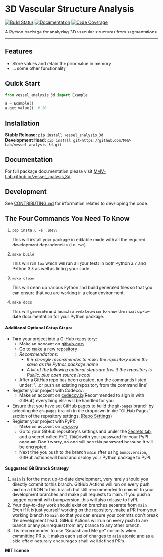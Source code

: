 # 3D Vascular Structure Analysis

[![Build Status](https://github.com/MMV-Lab/vessel_analysis_3d/workflows/Build%20Main/badge.svg)](https://github.com/MMV-Lab/vessel_analysis_3d/actions)
[![Documentation](https://github.com/MMV-Lab/vessel_analysis_3d/workflows/Documentation/badge.svg)](https://MMV-Lab.github.io/vessel_analysis_3d/)
[![Code Coverage](https://codecov.io/gh/MMV-Lab/vessel_analysis_3d/branch/main/graph/badge.svg)](https://codecov.io/gh/MMV-Lab/vessel_analysis_3d)

A Python package for analyzing 3D vascular structures from segmentations

---

## Features

-   Store values and retain the prior value in memory
-   ... some other functionality

## Quick Start

```python
from vessel_analysis_3d import Example

a = Example()
a.get_value()  # 10
```

## Installation

**Stable Release:** `pip install vessel_analysis_3d`<br>
**Development Head:** `pip install git+https://github.com/MMV-Lab/vessel_analysis_3d.git`

## Documentation

For full package documentation please visit [MMV-Lab.github.io/vessel_analysis_3d](https://MMV-Lab.github.io/vessel_analysis_3d).

## Development

See [CONTRIBUTING.md](CONTRIBUTING.md) for information related to developing the code.

## The Four Commands You Need To Know

1. `pip install -e .[dev]`

    This will install your package in editable mode with all the required development
    dependencies (i.e. `tox`).

2. `make build`

    This will run `tox` which will run all your tests in both Python 3.7
    and Python 3.8 as well as linting your code.

3. `make clean`

    This will clean up various Python and build generated files so that you can ensure
    that you are working in a clean environment.

4. `make docs`

    This will generate and launch a web browser to view the most up-to-date
    documentation for your Python package.

#### Additional Optional Setup Steps:

-   Turn your project into a GitHub repository:
    -   Make an account on [github.com](https://github.com)
    -   Go to [make a new repository](https://github.com/new)
    -   _Recommendations:_
        -   _It is strongly recommended to make the repository name the same as the Python
            package name_
        -   _A lot of the following optional steps are *free* if the repository is Public,
            plus open source is cool_
    -   After a GitHub repo has been created, run the commands listed under:
        "...or push an existing repository from the command line"
-   Register your project with Codecov:
    -   Make an account on [codecov.io](https://codecov.io)(Recommended to sign in with GitHub)
        everything else will be handled for you.
-   Ensure that you have set GitHub pages to build the `gh-pages` branch by selecting the
    `gh-pages` branch in the dropdown in the "GitHub Pages" section of the repository settings.
    ([Repo Settings](https://github.com/MMV-Lab/vessel_analysis_3d/settings))
-   Register your project with PyPI:
    -   Make an account on [pypi.org](https://pypi.org)
    -   Go to your GitHub repository's settings and under the
        [Secrets tab](https://github.com/MMV-Lab/vessel_analysis_3d/settings/secrets/actions),
        add a secret called `PYPI_TOKEN` with your password for your PyPI account.
        Don't worry, no one will see this password because it will be encrypted.
    -   Next time you push to the branch `main` after using `bump2version`, GitHub
        actions will build and deploy your Python package to PyPI.

#### Suggested Git Branch Strategy

1. `main` is for the most up-to-date development, very rarely should you directly
   commit to this branch. GitHub Actions will run on every push and on a CRON to this
   branch but still recommended to commit to your development branches and make pull
   requests to main. If you push a tagged commit with bumpversion, this will also release to PyPI.
2. Your day-to-day work should exist on branches separate from `main`. Even if it is
   just yourself working on the repository, make a PR from your working branch to `main`
   so that you can ensure your commits don't break the development head. GitHub Actions
   will run on every push to any branch or any pull request from any branch to any other
   branch.
3. It is recommended to use "Squash and Merge" commits when committing PR's. It makes
   each set of changes to `main` atomic and as a side effect naturally encourages small
   well defined PR's.


**MIT license**

